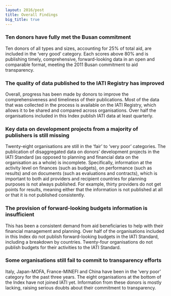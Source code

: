 ```yaml
---
layout: 2016/post
title: Overall Findings
big_title: true
---
```


### Ten donors have fully met the Busan commitment

Ten donors of all types and sizes, accounting for 25% of total aid, are included in the ‘very good’ category. Each scores above 80% and is publishing timely, comprehensive, forward-looking data in an open and comparable format, meeting the 2011 Busan commitment to aid transparency.

### The quality of data published to the IATI Registry has improved

Overall, progress has been made by donors to improve the comprehensiveness and timeliness of their publications. Most of the data that was collected in the process is available on the IATI Registry, which allows it to be shared and compared across organisations. Over half the organisations included in this Index publish IATI data at least quarterly.

### Key data on development projects from a majority of publishers is still missing

Twenty-eight organisations are still in the ‘fair’ to ‘very poor’ categories. The publication of disaggregated data on donors’ development projects in the IATI Standard (as opposed to planning and financial data on the organisation as a whole) is incomplete. Specifically, information at the activity level on finances (such as budgets), on performance (such as results) and on documents (such as evaluations and contracts), which is important to both aid providers and recipient countries for planning purposes is not always published. For example, thirty providers do not get points for results, meaning either that the information is not published at all or that it is not published consistently.

### The provision of forward-looking budgets information is insufficient

This has been a consistent demand from aid beneficiaries to help with their financial management and planning. Over half of the organisations included in this Index do not publish forward-looking budgets in the IATI Standard, including a breakdown by countries. Twenty-four organisations do not publish budgets for their activities to the IATI Standard.

### Some organisations still fail to commit to transparency efforts

Italy, Japan-MOFA, France-MINEFI and China have been in the ‘very poor’ category for the past three years. The eight organisations at the bottom of the Index have not joined IATI yet. Information from these donors is mostly lacking, raising serious doubts about their commitment to transparency.
